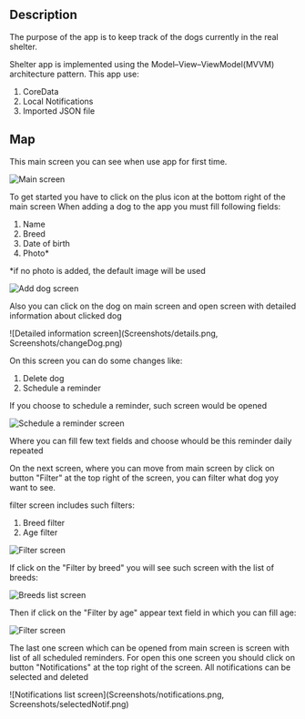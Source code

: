 ## Description

The purpose of the app is to keep track of the dogs currently in the real shelter.

Shelter app is implemented using the Model–View–ViewModel(MVVM) architecture pattern.
This app use:

1. CoreData
2. Local Notifications
3. Imported JSON file 

## Map
This main screen you can see when use app for first time.

![Main screen](Screenshots/mainView.png)

To get started you have to click on the plus icon at the bottom right of the main screen
When adding a dog to the app you must fill following fields:
1. Name
2. Breed
3. Date of birth
4. Photo*

*if no photo is added, the default image will be used

![Add dog screen](Screenshots/fillDogView.png)

Also you can click on the dog on main screen and open screen with detailed information about clicked dog

![Detailed information screen](Screenshots/details.png, Screenshots/changeDog.png)

On this screen you can do some changes like:
1. Delete dog
2. Schedule a reminder

If you choose to schedule a reminder, such screen would be opened 

![Schedule a reminder screen](Screenshots/reminder.png)

Where you can fill few text fields and choose whould be this reminder daily repeated

On the next screen, where you can move from main screen by click on button "Filter" at the top right of the screen, you can filter what dog yoy want to see.

filter screen includes such filters: 
1. Breed filter
2. Age filter

![Filter screen](Screenshots/filter.png)

If click on the "Filter by breed" you will see such screen with the list of breeds:

![Breeds list screen](Screenshots/breeds.png)

Then if click on the "Filter by age" appear text field in which you can fill age:

![Filter screen](Screenshots/age.png)

The last one screen which can be opened from main screen is screen with list of all scheduled reminders. For open this one screen you should click on button "Notifications" at the top right of the screen. 
All notifications can be selected and deleted

![Notifications list screen](Screenshots/notifications.png, Screenshots/selectedNotif.png)



